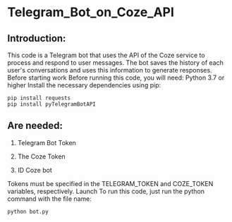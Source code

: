 # Telegram_Bot_on_Coze_API
## Introduction:
This code is a Telegram bot that uses the API of the Coze service to process and respond to user messages. The bot saves the history of each user's conversations and uses this information to generate responses.
Before starting work
Before running this code, you will need:
Python 3.7 or higher
Install the necessary dependencies using pip:
```
pip install requests
pip install pyTelegramBotAPI
```
## Are needed: 
1. Telegram Bot Token

2. The Coze Token

3. ID Coze bot

Tokens must be specified in the TELEGRAM_TOKEN and COZE_TOKEN variables, respectively.
Launch
To run this code, just run the python command with the file name:
```
python bot.py
```
